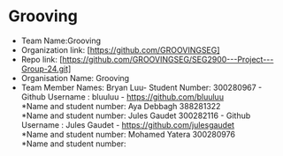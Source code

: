 Grooving
======
* Team Name:Grooving
* Organization link: [https://github.com/GROOVINGSEG]
* Repo link: [https://github.com/GROOVINGSEG/SEG2900---Project---Group-24.git]
* Organisation Name: Grooving
* Team Member Names:
Bryan Luu- Student Number: 300280967 - Github Username : bluuluu - https://github.com/bluuluu <br />
*Name and student number: Aya Debbagh 388281322 <br />
*Name and student number: Jules Gaudet 300282116 - Github Username : Jules Gaudet - https://github.com/julesgaudet <br />
*Name and student number: Mohamed Yatera 300280976 <br />
*Name and student number: <br />
